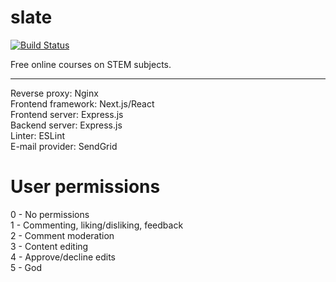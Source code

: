 # slate
[![Build Status](https://travis-ci.com/brandongit2/slate.svg?branch=master)](https://travis-ci.com/brandongit2/slate)

Free online courses on STEM subjects.

---

Reverse proxy: Nginx  
Frontend framework: Next.js/React  
Frontend server: Express.js  
Backend server: Express.js  
Linter: ESLint  
E-mail provider: SendGrid

# User permissions
0 - No permissions  
1 - Commenting, liking/disliking, feedback  
2 - Comment moderation  
3 - Content editing  
4 - Approve/decline edits  
5 - God
